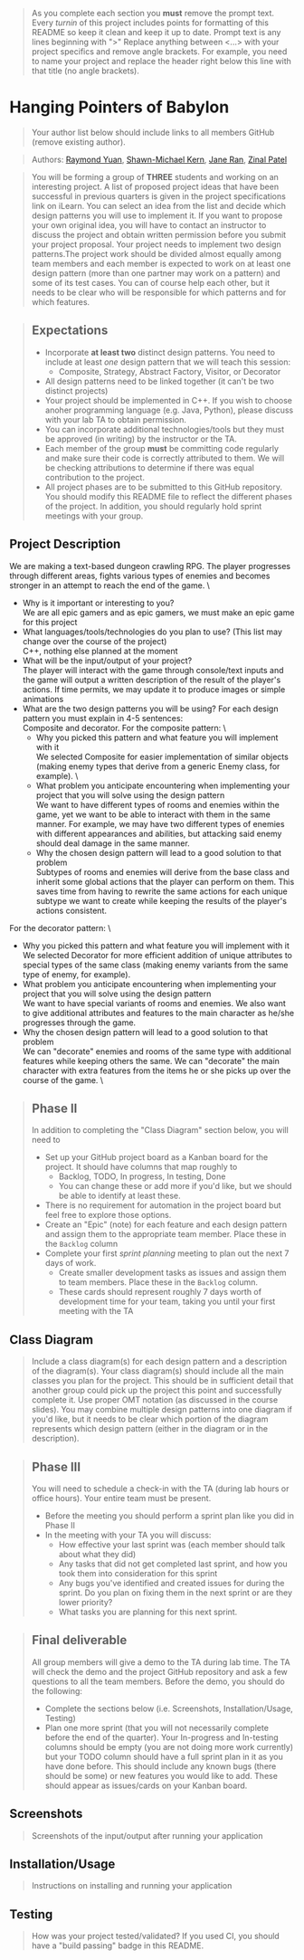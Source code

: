  > As you complete each section you **must** remove the prompt text. Every *turnin* of this project includes points for formatting of this README so keep it clean and keep it up to date. 
 > Prompt text is any lines beginning with "\>"
 > Replace anything between \<...\> with your project specifics and remove angle brackets. For example, you need to name your project and replace the header right below this line with that title (no angle brackets). 
# Hanging Pointers of Babylon
 > Your author list below should include links to all members GitHub (remove existing author).
 
 > Authors: [Raymond Yuan](https://github.com/raymondlyy), [Shawn-Michael Kern](https://github.com/PurebreadDragon), [Jane Ran](https://github.com/jran26), [Zinal Patel](https://github.com/midgetdemon)
 
 > You will be forming a group of **THREE** students and working on an interesting project. A list of proposed project ideas that have been successful in previous quarters is given in the project specifications link on iLearn. You can select an idea from the list and decide which design patterns you will use to implement it. If you want to propose your own original idea, you will have to contact an instructor to discuss the project and obtain written permission before you submit your project proposal. Your project needs to implement two design patterns.The project work should be divided almost equally among team members and each member is expected to work on at least one design pattern (more than one partner may work on a pattern) and some of its test cases. You can of course help each other, but it needs to be clear who will be responsible for which patterns and for which features.
 
 > ## Expectations
 > * Incorporate **at least two** distinct design patterns. You need to include at least *one* design pattern that we will teach this session:
 >   * Composite, Strategy, Abstract Factory, Visitor, or Decorator
 > * All design patterns need to be linked together (it can't be two distinct projects)
 > * Your project should be implemented in C++. If you wish to choose anoher programming language (e.g. Java, Python), please discuss with your lab TA to obtain permission.
 > * You can incorporate additional technologies/tools but they must be approved (in writing) by the instructor or the TA.
 > * Each member of the group **must** be committing code regularly and make sure their code is correctly attributed to them. We will be checking attributions to determine if there was equal contribution to the project.
> * All project phases are to be submitted to this GitHub repository. You should modify this README file to reflect the different phases of the project. In addition, you should regularly hold sprint meetings with your group.

## Project Description
We are making a text-based dungeon crawling RPG. The player progresses through different areas, fights various types of enemies and becomes stronger in an attempt to reach the end of the game. \
* Why is it important or interesting to you? \
We are all epic gamers and as epic gamers, we must make an epic game for this project 
* What languages/tools/technologies do you plan to use? (This list may change over the course of the project) \
C++, nothing else planned at the moment 
* What will be the input/output of your project? \
The player will interact with the game through console/text inputs and the game will output a written description of the result of the player's actions. If time permits, we may update it to produce images or simple animations 
* What are the two design patterns you will be using? For each design pattern you must explain in 4-5 sentences: \
Composite and decorator. For the composite pattern: \
   * Why you picked this pattern and what feature you will implement with it \
   We selected Composite for easier implementation of similar objects (making enemy types that derive from a generic Enemy class, for example). \
   * What problem you anticipate encountering when implementing your project that you will solve using the design pattern \
   We want to have different types of rooms and enemies within the game, yet we want to be able to interact with them in the same manner. For example, we may have two different types of enemies with different appearances and abilities, but attacking said enemy should deal damage in the same manner. 
   * Why the chosen design pattern will lead to a good solution to that problem \
   Subtypes of rooms and enemies will derive from the base class and inherit some global actions that the player can perform on them. This saves time from having to rewrite the same actions for each unique subtype we want to create while keeping the results of the player's actions consistent.  
   
For the decorator pattern: \
   * Why you picked this pattern and what feature you will implement with it \
   We selected Decorator for more efficient addition of unique attributes to special types of the same class (making enemy variants from the same type of enemy, for example).
   * What problem you anticipate encountering when implementing your project that you will solve using the design pattern \
   We want to have special variants of rooms and enemies. We also want to give additional attributes and features to the main character as he/she progresses through the game.
   * Why the chosen design pattern will lead to a good solution to that problem \
   We can "decorate" enemies and rooms of the same type with additional features while keeping others the same. We can "decorate" the main character with extra features from the items he or she picks up over the course of the game.  \

 > ## Phase II
 > In addition to completing the "Class Diagram" section below, you will need to 
 > * Set up your GitHub project board as a Kanban board for the project. It should have columns that map roughly to 
 >   * Backlog, TODO, In progress, In testing, Done
 >   * You can change these or add more if you'd like, but we should be able to identify at least these.
 > * There is no requirement for automation in the project board but feel free to explore those options.
 > * Create an "Epic" (note) for each feature and each design pattern and assign them to the appropriate team member. Place these in the `Backlog` column
 > * Complete your first *sprint planning* meeting to plan out the next 7 days of work.
 >   * Create smaller development tasks as issues and assign them to team members. Place these in the `Backlog` column.
 >   * These cards should represent roughly 7 days worth of development time for your team, taking you until your first meeting with the TA
## Class Diagram
 > Include a class diagram(s) for each design pattern and a description of the diagram(s). Your class diagram(s) should include all the main classes you plan for the project. This should be in sufficient detail that another group could pick up the project this point and successfully complete it. Use proper OMT notation (as discussed in the course slides). You may combine multiple design patterns into one diagram if you'd like, but it needs to be clear which portion of the diagram represents which design pattern (either in the diagram or in the description). 
 
 > ## Phase III
 > You will need to schedule a check-in with the TA (during lab hours or office hours). Your entire team must be present. 
 > * Before the meeting you should perform a sprint plan like you did in Phase II
 > * In the meeting with your TA you will discuss: 
 >   - How effective your last sprint was (each member should talk about what they did)
 >   - Any tasks that did not get completed last sprint, and how you took them into consideration for this sprint
 >   - Any bugs you've identified and created issues for during the sprint. Do you plan on fixing them in the next sprint or are they lower priority?
 >   - What tasks you are planning for this next sprint.

 > ## Final deliverable
 > All group members will give a demo to the TA during lab time. The TA will check the demo and the project GitHub repository and ask a few questions to all the team members. 
 > Before the demo, you should do the following:
 > * Complete the sections below (i.e. Screenshots, Installation/Usage, Testing)
 > * Plan one more sprint (that you will not necessarily complete before the end of the quarter). Your In-progress and In-testing columns should be empty (you are not doing more work currently) but your TODO column should have a full sprint plan in it as you have done before. This should include any known bugs (there should be some) or new features you would like to add. These should appear as issues/cards on your Kanban board. 
 
 ## Screenshots
 > Screenshots of the input/output after running your application
 ## Installation/Usage
 > Instructions on installing and running your application
 ## Testing
 > How was your project tested/validated? If you used CI, you should have a "build passing" badge in this README.
 
